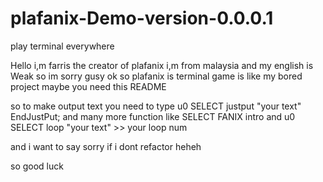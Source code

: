 # plafanix-Demo-version-0.0.0.1
play terminal everywhere

Hello i,m farris the creator of plafanix i,m from malaysia and
my english is Weak so im sorry gusy 
ok so plafanix is terminal game is like my bored project maybe you need this README


so to make output text you need to type
u0 SELECT justput "your text" EndJustPut;
and many more function like SELECT FANIX intro 
and u0 SELECT loop "your text" >> your loop num 

and i want to say sorry if i dont  refactor heheh


so good luck 
